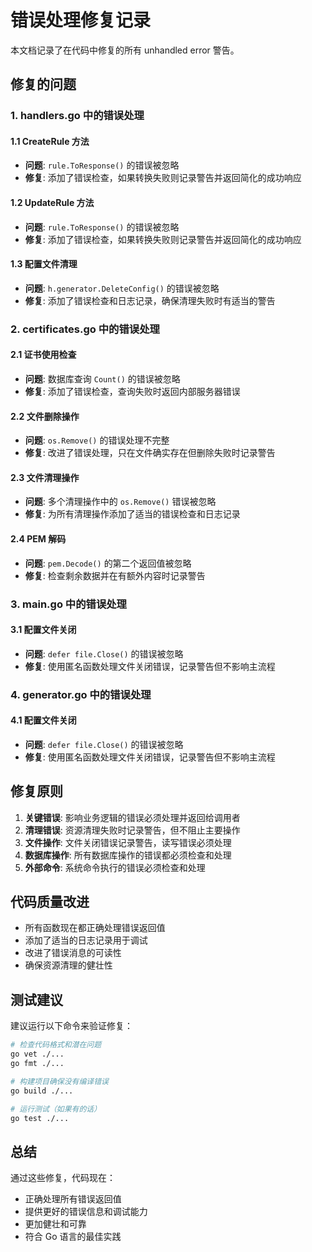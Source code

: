 # 错误处理修复记录

本文档记录了在代码中修复的所有 unhandled error 警告。

## 修复的问题

### 1. handlers.go 中的错误处理

#### 1.1 CreateRule 方法
- **问题**: `rule.ToResponse()` 的错误被忽略
- **修复**: 添加了错误检查，如果转换失败则记录警告并返回简化的成功响应

#### 1.2 UpdateRule 方法  
- **问题**: `rule.ToResponse()` 的错误被忽略
- **修复**: 添加了错误检查，如果转换失败则记录警告并返回简化的成功响应

#### 1.3 配置文件清理
- **问题**: `h.generator.DeleteConfig()` 的错误被忽略
- **修复**: 添加了错误检查和日志记录，确保清理失败时有适当的警告

### 2. certificates.go 中的错误处理

#### 2.1 证书使用检查
- **问题**: 数据库查询 `Count()` 的错误被忽略
- **修复**: 添加了错误检查，查询失败时返回内部服务器错误

#### 2.2 文件删除操作
- **问题**: `os.Remove()` 的错误处理不完整
- **修复**: 改进了错误处理，只在文件确实存在但删除失败时记录警告

#### 2.3 文件清理操作
- **问题**: 多个清理操作中的 `os.Remove()` 错误被忽略
- **修复**: 为所有清理操作添加了适当的错误检查和日志记录

#### 2.4 PEM 解码
- **问题**: `pem.Decode()` 的第二个返回值被忽略
- **修复**: 检查剩余数据并在有额外内容时记录警告

### 3. main.go 中的错误处理

#### 3.1 配置文件关闭
- **问题**: `defer file.Close()` 的错误被忽略
- **修复**: 使用匿名函数处理文件关闭错误，记录警告但不影响主流程

### 4. generator.go 中的错误处理

#### 4.1 配置文件关闭
- **问题**: `defer file.Close()` 的错误被忽略
- **修复**: 使用匿名函数处理文件关闭错误，记录警告但不影响主流程

## 修复原则

1. **关键错误**: 影响业务逻辑的错误必须处理并返回给调用者
2. **清理错误**: 资源清理失败时记录警告，但不阻止主要操作
3. **文件操作**: 文件关闭错误记录警告，读写错误必须处理
4. **数据库操作**: 所有数据库操作的错误都必须检查和处理
5. **外部命令**: 系统命令执行的错误必须检查和处理

## 代码质量改进

- 所有函数现在都正确处理错误返回值
- 添加了适当的日志记录用于调试
- 改进了错误消息的可读性
- 确保资源清理的健壮性

## 测试建议

建议运行以下命令来验证修复：

```bash
# 检查代码格式和潜在问题
go vet ./...
go fmt ./...

# 构建项目确保没有编译错误
go build ./...

# 运行测试（如果有的话）
go test ./...
```

## 总结

通过这些修复，代码现在：
- 正确处理所有错误返回值
- 提供更好的错误信息和调试能力
- 更加健壮和可靠
- 符合 Go 语言的最佳实践